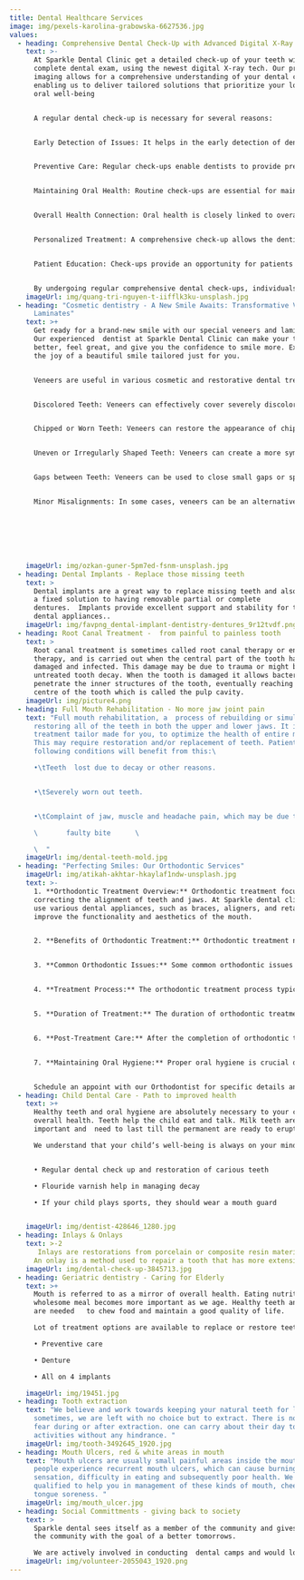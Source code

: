 ```yaml
---
title: Dental Healthcare Services
image: img/pexels-karolina-grabowska-6627536.jpg
values:
  - heading: Comprehensive Dental Check-Up with Advanced Digital X-Ray
    text: >-
      At Sparkle Dental Clinic get a detailed check-up of your teeth with our
      complete dental exam, using the newest digital X-ray tech. Our precise
      imaging allows for a comprehensive understanding of your dental condition,
      enabling us to deliver tailored solutions that prioritize your long-term
      oral well-being


      A regular dental check-up is necessary for several reasons:


      Early Detection of Issues: It helps in the early detection of dental problems such as cavities, gum disease, and oral cancer, allowing for timely intervention and treatment.


      Preventive Care: Regular check-ups enable dentists to provide preventive care, including cleanings and fluoride treatments, which can help prevent the development of more serious dental issues.


      Maintaining Oral Health: Routine check-ups are essential for maintaining good oral health, ensuring that teeth and gums remain healthy and free from any potential problems.


      Overall Health Connection: Oral health is closely linked to overall health, and regular check-ups can help in identifying other health conditions that may manifest in the mouth, such as diabetes or heart disease.


      Personalized Treatment: A comprehensive check-up allows the dentist to develop a personalized treatment plan tailored to the specific needs of the patient, promoting optimal oral health and well-being.


      Patient Education: Check-ups provide an opportunity for patients to receive guidance and education on proper oral hygiene practices, leading to better long-term oral care habits.


      By undergoing regular comprehensive dental check-ups, individuals can ensure that any potential dental issues are identified and addressed promptly, contributing to their overall health and well-being
    imageUrl: img/quang-tri-nguyen-t-iifflk3ku-unsplash.jpg
  - heading: "Cosmetic dentistry - A New Smile Awaits: Transformative Veneers and
      Laminates"
    text: >+
      Get ready for a brand-new smile with our special veneers and laminates.
      Our experienced  dentist at Sparkle Dental Clinic can make your teeth look
      better, feel great, and give you the confidence to smile more. Experience
      the joy of a beautiful smile tailored just for you.


      Veneers are useful in various cosmetic and restorative dental treatments. They can be used in the following situations:


      Discolored Teeth: Veneers can effectively cover severely discolored or stained teeth that do not respond well to whitening treatments.


      Chipped or Worn Teeth: Veneers can restore the appearance of chipped or worn teeth, providing a natural and uniform look to the smile.


      Uneven or Irregularly Shaped Teeth: Veneers can create a more symmetrical and aesthetically pleasing appearance for teeth that are irregularly shaped or have uneven surfaces.


      Gaps between Teeth: Veneers can be used to close small gaps or spaces between teeth, providing a more uniform and aligned smile.


      Minor Misalignments: In some cases, veneers can be an alternative to orthodontic treatment for minor misalignments, creating the appearance of straighter teeth.







    imageUrl: img/ozkan-guner-5pm7ed-fsnm-unsplash.jpg
  - heading: Dental Implants - Replace those missing teeth
    text: >
      Dental implants are a great way to replace missing teeth and also provide
      a fixed solution to having removable partial or complete
      dentures.  Implants provide excellent support and stability for these
      dental appliances..
    imageUrl: img/favpng_dental-implant-dentistry-dentures_9r12tvdf.png
  - heading: Root Canal Treatment -  from painful to painless tooth
    text: >
      Root canal treatment is sometimes called root canal therapy or endodontic
      therapy, and is carried out when the central part of the tooth has become
      damaged and infected. This damage may be due to trauma or might be due to
      untreated tooth decay. When the tooth is damaged it allows bacteria to
      penetrate the inner structures of the tooth, eventually reaching the very
      centre of the tooth which is called the pulp cavity.
    imageUrl: img/picture4.png
  - heading: Full Mouth Rehabilitation - No more jaw joint pain
    text: "Full mouth rehabilitation, a  process of rebuilding or simultaneously
      restoring all of the teeth in both the upper and lower jaws. It is a
      treatment tailor made for you, to optimize the health of entire mouth.
      This may require restoration and/or replacement of teeth. Patients with
      following conditions will benefit from this:\ 

      •\tTeeth  lost due to decay or other reasons.


      •\tSeverely worn out teeth.


      •\tComplaint of jaw, muscle and headache pain, which may be due to\ 

      \       faulty bite      \ 

      \  "
    imageUrl: img/dental-teeth-mold.jpg
  - heading: "Perfecting Smiles: Our Orthodontic Services"
    imageUrl: img/atikah-akhtar-hkaylaf1ndw-unsplash.jpg
    text: >-
      1. **Orthodontic Treatment Overview:** Orthodontic treatment focuses on
      correcting the alignment of teeth and jaws. At Sparkle dental clinic we
      use various dental appliances, such as braces, aligners, and retainers, to
      improve the functionality and aesthetics of the mouth.


      2. **Benefits of Orthodontic Treatment:** Orthodontic treatment not only enhances the appearance of your smile but also plays a crucial role in improving overall oral health. By aligning the teeth and jaws properly, orthodontic treatment can alleviate issues like misaligned bites, overcrowding, and jaw joint disorders.


      3. **Common Orthodontic Issues:** Some common orthodontic issues include overcrowded or widely spaced teeth, and crooked teeth, overbites, underbites, and crossbites. These issues can lead to difficulties in chewing, speech problems, and even self-esteem issues.


      4. **Treatment Process:** The orthodontic treatment process typically begins with a comprehensive evaluation, including X-rays and impressions, to create a customized treatment plan. Based on the specific needs of the patient, the orthodontist at Sparkle Dental Clinic will recommend the most suitable treatment option, which may involve the use of braces, clear aligners, or other orthodontic appliances.


      5. **Duration of Treatment:** The duration of orthodontic treatment varies depending on the complexity of the case and the chosen treatment method. While some cases may require only a few months, others might take a couple of years to achieve the desired results. Regular check-ups and adjustments are necessary to monitor progress and ensure the effectiveness of the treatment.


      6. **Post-Treatment Care:** After the completion of orthodontic treatment, patients are usually required to wear retainers to maintain the corrected position of their teeth. It's essential to follow the orthodontist's instructions diligently to ensure the long-term success of the treatment.


      7. **Maintaining Oral Hygiene:** Proper oral hygiene is crucial during orthodontic treatment. Patients should pay extra attention to cleaning their teeth and braces or aligners to prevent plaque buildup and the development of cavities.


      Schedule an appoint with our Orthodontist for specific details and advice tailored to your needs
  - heading: Child Dental Care - Path to improved health
    text: >+
      Healthy teeth and oral hygiene are absolutely necessary to your child’s
      overall health. Teeth help the child eat and talk. Milk teeth are
      important and  need to last till the permanent are ready to erupt.

      We understand that your child’s well-being is always on your mind. The care of your child’s teeth and gums begins with you - dental hygiene should begin when your child is a baby.


      •	Regular dental check up and restoration of carious teeth

      •	Flouride varnish help in managing decay

      •	If your child plays sports, they should wear a mouth guard


    imageUrl: img/dentist-428646_1280.jpg
  - heading: Inlays & Onlays
    text: >-2
       Inlays are restorations from porcelain or composite resin material matching the color of the tooth, and provide almost invisible dental restoration while repairing the chewing surface. Dental inlays are generally more durable than regular fillings.
      An onlay is a method used to repair a tooth that has more extensive damage affecting a greater surface of the tooth
    imageUrl: img/dental-check-up-3845713.jpg
  - heading: Geriatric dentistry - Caring for Elderly
    text: >+
      Mouth is referred to as a mirror of overall health. Eating nutritious
      wholesome meal becomes more important as we age. Healthy teeth and mouth
      are needed   to chew food and maintain a good quality of life. 

      Lot of treatment options are available to replace or restore teeth.

      •	Preventive care

      •	Denture 

      •	All on 4 implants

    imageUrl: img/19451.jpg
  - heading: Tooth extraction
    text: "We believe and work towards keeping your natural teeth for lifetime. but
      sometimes, we are left with no choice but to extract. There is nothing to
      fear during or after extraction. one can carry about their day to day
      activities without any hindrance. "
    imageUrl: img/tooth-3492645_1920.jpg
  - heading: Mouth Ulcers, red & white areas in mouth
    text: "Mouth ulcers are usually small painful areas inside the mouth. Some
      people experience recurrent mouth ulcers, which can cause burning
      sensation, difficulty in eating and subsequently poor health. We are
      qualified to help you in management of these kinds of mouth, cheek and
      tongue soreness. "
    imageUrl: img/mouth_ulcer.jpg
  - heading: Social Committments - giving back to society
    text: >
      Sparkle dental sees itself as a member of the community and gives back to
      the community with the goal of a better tomorrows. 

      We are actively involved in conducting  dental camps and would love to be a part of any community related services
    imageUrl: img/volunteer-2055043_1920.png
---
```

